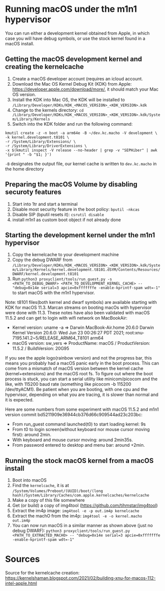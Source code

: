 # Running macOS under the m1n1 hypervisor

You can run either a development kernel obtained from Apple, in which case you will have debug symbols, or use the stock kernel found in a macOS install.

## Getting the macOS development kernel and creating the kernelcache

1. Create a macOS developer account (requires an icloud account.
2. Download the Mac OS Kernel Debug Kit (KDK) from Apple: https://developer.apple.com/download/more/, it should match your Mac OS version.
3. Install the KDK into Mac OS, the KDK will be installed to `/Library/Developer/KDKs/KDK_<MACOS_VERSION>_<KDK_VERSION>.kdk`
4. Change to the kernels directory: `cd /Library/Developer/KDKs/KDK_<MACOS_VERSION>_<KDK_VERSION>.kdk/System/Library/Kernels`
5. Switch into the KDK folder and run the following command:
```
kmutil create -z -n boot -a arm64e -B ~/dev.kc.macho -V development \
-k kernel.development.t8101 \
-r /System/Library/Extensions/ \
-r /System/Library/DriverExtensions \
-x $(kmutil inspect -V release --no-header | grep -v "SEPHiber" | awk '{print " -b "$1; }')
```
`-B` designates the output file, our kernel cache is written to `dev.kc.macho` in the home directory

## Preparing the macOS Volume by disabling securoty features
1. Start into 1tr and start a terminal
2. Disable most security feature in the boot policy: `bputil -nkcas`
3. Disable SIP (bputil resets it): `csrutil disable`
4. install m1n1 as custom boot object if not already done

## Starting the development kernel under the m1n1 hypervisor

1. Copy the kernelcache to your development machine
2. Copy the debug DWARF from `/Library/Developer/KDKs/KDK_<MACOS_VERSION>_<KDK_VERSION>.kdk/System/Library/Kernels/kernel.development.t8101.dSYM/Contents/Resources/DWARF/kernel.development.t8101`
3. Run 
```python3 proxyclient/tools/run_guest.py -s <PATH_TO_DEBUG_DWARF> <PATH_TO_DEVELOPMENT_KERNEL_CACHE> -- "debug=0x14e serial=3 apcie=0xfffffffe -enable-kprintf-spam wdt=-1"```
to start macOS with the m1n1 hypervisor.

Note: t8101 files(both kernel and dwarf symbols) are available starting with KDK for macOS 11.3. Marcan streams on booting macOs with hypervisor were done with 11.3. These notes have also been validated with macOS 11.5.2 and can get to login with wifi network on MacBookAir:
* Kernel version: uname -a => Darwin MacBook-Air.home 20.6.0 Darwin Kernel Version 20.6.0: Wed Jun 23 00:26:27 PDT 2021; root:xnu-7195.141.2~5/RELEASE_ARM64_T8101 arm64
* macOS version: sw_vers => ProductName:	macOS / ProductVersion:	11.5.2 / BuildVersion:	20G95

If you see the apple logo(rainbow version) and not the progress bar, this means you probably had a macOS panic early in the boot process.
This can come from a mismatch of macOS version between the kernel cache (kernel+extensions) and the macOS root fs.
To figure out where the boot process is stuck, you can start a serial utility like minicom/picocom and the like, with 115200 baud rate (something like picocom -b 115200 /dev/ttyACM1).
Be patient when you are booting, with one cpu and the hypervisor, depending on what you are tracing, it is slower than normal and it is expected. 

Here are some numbers from some experiment with macOS 11.5.2 and m1n1 version commit bd5211909e36944cb376d66c909544ad23c203bc: 
* From run_guest command launched(t0) to start loading kernel: 9s 
* From t0 to login screen(without keyboard nor mouse cursor moving first): around 2min. 
* With keyboard and mouse cursor moving: around 2min35s. 
* From password entered to desktop and menu bar: around +2min. 

## Running the stock macOS kernel from a macOS install

1. Boot into macOS
2. Find the `kernelcache`, it is at ```/System/Volumes/Preboot/(UUID)/boot/(long hash)/System/Library/Caches/com.apple.kernelcaches/kernelcache```
3. Make a copy of this file somewhere
4. Get (or build) a copy of img4tool (https://github.com/tihmstar/img4tool)
5. Extract the im4p image:
```img4tool -e -p out.im4p kernelcache```
6. Extract the machO from the im4p:
```img4tool -e -o kernel.macho out.im4p```
7. You can now run macOS in a similar manner as shown above (just no debug DWARF):
```python3 proxyclient/tools/run_guest.py <PATH_TO_EXTRACTED_MACHO> -- "debug=0x14e serial=3 apcie=0xfffffffe -enable-kprintf-spam wdt=-1"```

# Sources
Source for the kernelcache creation: https://kernelshaman.blogspot.com/2021/02/building-xnu-for-macos-112-intel-apple.html